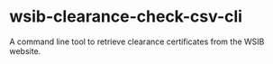 # wsib-clearance-check-csv-cli
A command line tool to retrieve clearance certificates from the WSIB website.
